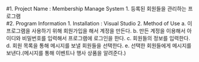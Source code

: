 #1. Project Name : Membership Manage System
    1. 등록된 회원들을 관리하는 프로그램    
#2. Program Information
    1. Installation : Visual Studio
    2. Method of Use
        a. 이 프로그램을 사용하기 위해 회원가입을 해서 계정을 만든다.
        b. 만든 계정을 이용해서 아이디와 비밀번호를 입력해서 프로그램에 로그인을 한다.
        c. 회원들의 정보를 입력한다.
        d. 회원 목록을 통해 메시지를 보낼 회원들을 선택한다.
        e. 선택한 회원들에게 메시지를 보낸다.(메시지를 통해 이벤트나 행사 상품을 알려준다.)
    
